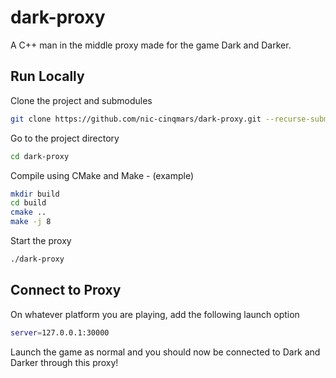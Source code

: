 
# dark-proxy

A C++ man in the middle proxy made for the game Dark and Darker.


## Run Locally

Clone the project and submodules

```bash
git clone https://github.com/nic-cinqmars/dark-proxy.git --recurse-submodules
```

Go to the project directory

```bash
cd dark-proxy
```

Compile using CMake and Make - (example)

```bash
mkdir build
cd build
cmake ..
make -j 8
```

Start the proxy

```bash
./dark-proxy
```


## Connect to Proxy
On whatever platform you are playing, add the following launch option

```bash
server=127.0.0.1:30000
```

Launch the game as normal and you should now be connected to Dark and Darker through this proxy!
